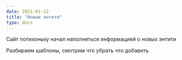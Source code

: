 ```yaml
---
date: 2021-01-12
title: "Новые энтити"
type: docs
---
```


Сайт потихоньку начал наполняться информацией о новых энтити

Разбираем шаблоны, смотрим что убрать что добавить
